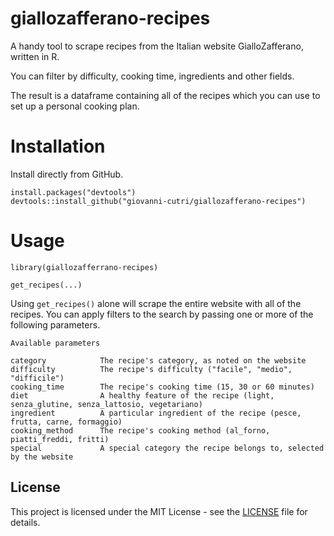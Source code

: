 # giallozafferano-recipes
A handy tool to scrape recipes from the Italian website GialloZafferano, written in R.

You can filter by difficulty, cooking time, ingredients and other fields.

The result is a dataframe containing all of the recipes which you can use to set up a personal cooking plan.

# Installation

Install directly from GitHub.

```
install.packages("devtools")
devtools::install_github("giovanni-cutri/giallozafferano-recipes")
````

# Usage

````
library(giallozafferrano-recipes)

get_recipes(...)
````
Using ````get_recipes()```` alone will scrape the entire website with all of the recipes.
You can apply filters to the search by passing one or more of the following parameters.

````
Available parameters

category            The recipe's category, as noted on the website
difficulty          The recipe's difficulty ("facile", "medio", "difficile")                              
cooking_time        The recipe's cooking time (15, 30 or 60 minutes)
diet                A healthy feature of the recipe (light, senza_glutine, senza_lattosio, vegetariano)
ingredient          A particular ingredient of the recipe (pesce, frutta, carne, formaggio)
cooking_method      The recipe's cooking method (al_forno, piatti_freddi, fritti)
special             A special category the recipe belongs to, selected by the website
````

## License

This project is licensed under the MIT License - see the [LICENSE](https://github.com/giovanni-cutri/giallozafferano-recipes/blob/master/LICENSE) file for details.
